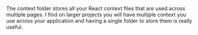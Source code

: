 The context folder stores all your React context files that are used across multiple pages. I find on larger projects you will have multiple context you use across your application and having a single folder to store them is really useful.
